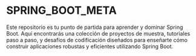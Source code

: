 # SPRING_BOOT_META
Este repositorio es tu punto de partida para aprender y dominar Spring Boot. Aquí encontrarás una colección de proyectos de muestra, tutoriales paso a paso, y desafíos de codificación diseñados para enseñarte cómo construir aplicaciones robustas y eficientes utilizando Spring Boot.
